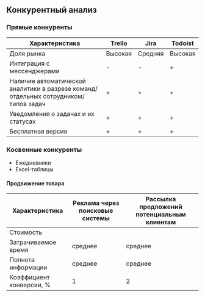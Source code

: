 ## Конкурентный анализ

### Прямые конкуренты

| Характеристика                                                                          | Trello  | Jira    | Todoist | 
|-----------------------------------------------------------------------------------------|---------|---------|---------|
| Доля рынка                                                                              | Высокая | Средняя | Высокая | 
| Интеграция с мессенджерами                                                              | -       | -       | +       |
| Наличие автоматической аналитики в разрезе команд/отдельных сотрудником/типов задач     | +       | +       | +       |
| Уведомления о задачах и их статусах                                                     | +       | +       | +       |
| Бесплатная версия                                                                       | +       | +       | +       |

### Косвенные конкуренты

- Ежедневники
- Excel-таблицы

#### Продвижение товара

| Характеристика           | Реклама через поисковые системы | Рассылка предложений потенциальным клиентам | 
|--------------------------|---------------------------------|---------------------------------------------|
| Стоимость                |                                 |                                             |
| Затрачиваемое время      | среднее                         | среднее                                     |
| Полнота информации       | среднее                         | среднее                                     |
| Коэффициент конверсии, % | 1                               | 2                                           |
